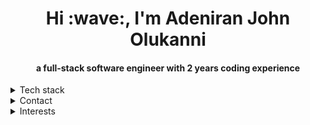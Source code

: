 <h1 align="center">Hi :wave:, I'm Adeniran John Olukanni</h1>
<h4 align="center">a full-stack software engineer with 2 years coding experience</h4>
<details>
  <summary>Tech stack</summary>
  <hr/>
  <h4 align="center"><strong>JavaScript, React.js, Node.js, SQL, HTML, CSS, Python, Java</strong><h4>
 </details>
 <details>
  <summary>Contact</summary>
  <hr/>
  <p align="center">:email: <a href="mailto:">adesite67@gmail.com</a></p>
   <p align="center"><a href="https://wa.me/2348130998619">Whatsapp</a></p>
   <p align="center">:phone: +2348130998619</p>
   <p align="center"><a href="https://www.linkedin.com/in/adeniran-olukanni-25b7311b7">Linkedin</a></p>
    </details>
 <details>
   <summary>Interests</summary>
   <ol>
     <li><strong>Web development</strong></li>
     <li><strong>Object-oriented design patterns</strong></li>
     <li><strong>Systems Architecture</strong></li>
     <li><strong>Big Data</strong></li>
     <li><strong>Devops</strong></li>
   </ol>
    </details>
